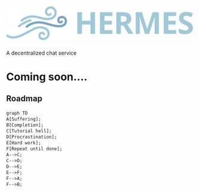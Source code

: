 # ![image](./logo.svg)

A decentralized chat service

<h1> Coming soon.... </h1>

## Roadmap

```mermaid
graph TD
A[Suffering];
B[Completion];
C[Tutorial hell];
D[Procrastination];
E[Hard work];
F[Repeat until done];
A-->C;
C-->D;
D-->E;
E-->F;
F-->A;
F-->B;
```
